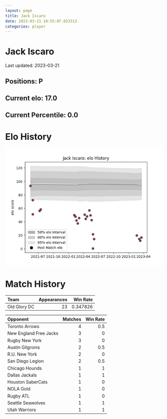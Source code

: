 ```yaml
---  
layout: page  
title: Jack Iscaro  
date: 2023-03-21 18:55:07.023313  
categories: player  
---
```

# Jack Iscaro


Last updated: 2023-03-21
## Positions: P

## Current elo: 17.0

## Current Percentile: 0.0

# Elo History


![elo history](history_JackIscaro.png)
# Match History


| Team         |   Appearances |   Win Rate |
|:-------------|--------------:|-----------:|
| Old Glory DC |            23 |   0.347826 |

| Opponent               |   Matches |   Win Rate |
|:-----------------------|----------:|-----------:|
| Toronto Arrows         |         4 |        0.5 |
| New England Free Jacks |         3 |        0   |
| Rugby New York         |         3 |        0   |
| Austin Gilgronis       |         2 |        0.5 |
| R.U. New York          |         2 |        0   |
| San Diego Legion       |         2 |        0.5 |
| Chicago Hounds         |         1 |        1   |
| Dallas Jackals         |         1 |        1   |
| Houston SaberCats      |         1 |        0   |
| NOLA Gold              |         1 |        0   |
| Rugby ATL              |         1 |        0   |
| Seattle Seawolves      |         1 |        1   |
| Utah Warriors          |         1 |        1   |